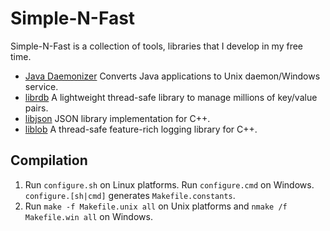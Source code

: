 # Simple-N-Fast

Simple-N-Fast is a collection of tools, libraries that I develop in my free time.

* [Java Daemonizer](jdaemon/README.md) Converts Java applications to Unix daemon/Windows service.
* [librdb](librdb/README.md) A lightweight thread-safe library to manage millions of key/value pairs.
* [libjson](libjson/README.md) JSON library implementation for C++.
* [liblob](liblog/README.md) A thread-safe feature-rich logging library for C++.

## Compilation
1. Run `configure.sh` on Linux platforms. Run `configure.cmd` on Windows. `configure.[sh|cmd]` generates `Makefile.constants`.
2. Run `make -f Makefile.unix all` on Unix platforms and `nmake /f Makefile.win all` on Windows.
